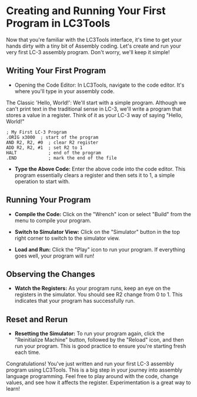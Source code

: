 # Creating and Running Your First Program in LC3Tools
Now that you're familiar with the LC3Tools interface, it's time to get your hands dirty with a tiny bit of Assembly coding. Let's create and run your very first LC-3 assembly program. Don't worry, we'll keep it simple!

## Writing Your First Program
- Opening the Code Editor: In LC3Tools, navigate to the code editor. It's where you'll type in your assembly code.

The Classic 'Hello, World!': We'll start with a simple program. Although we can't print text in the traditional sense in LC-3, we'll write a program that stores a value in a register. Think of it as your LC-3 way of saying "Hello, World!"

```assembly
; My First LC-3 Program
.ORIG x3000  ; start of the program
AND R2, R2, #0  ; clear R2 register
ADD R2, R2, #1  ; set R2 to 1
HALT            ; end of the program
.END            ; mark the end of the file
```
- **Type the Above Code:** Enter the above code into the code editor. This program essentially clears a register and then sets it to 1, a simple operation to start with.

## Running Your Program
- **Compile the Code:** Click on the "Wrench" icon or select "Build" from the menu to compile your program. 

- **Switch to Simulator View:** Click on the "Simulator" button in the top right corner to switch to the simulator view.
- **Load and Run:** Click the "Play" icon to run your program. If everything goes well, your program will run!
## Observing the Changes
- **Watch the Registers:** As your program runs, keep an eye on the registers in the simulator. You should see R2 change from 0 to 1. This indicates that your program has successfully run.

## Reset and Rerun
- **Resetting the Simulator:** To run your program again, click the "Reinitialize Machine" button, followed by the "Reload" icon, and then run your program. This is good practice to ensure you're starting fresh each time.

Congratulations! You've just written and run your first LC-3 assembly program using LC3Tools. This is a big step in your journey into assembly language programming. Feel free to play around with the code, change values, and see how it affects the register. Experimentation is a great way to learn!
